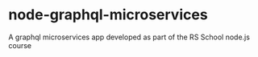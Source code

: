 # node-graphql-microservices
A graphql microservices app developed as part of the RS School node.js course
